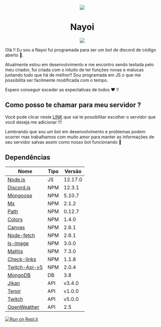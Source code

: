 <p align="center">
<img src="https://github.com/Zaetic/Nayoi/blob/master/images/nayoi/nayoiGit.png?raw=true">
</p>
<h1 align="center">Nayoi</h1>
<p align="center">
<a href="http://nayoi.com"><img src="https://img.shields.io/static/v1?label=Site&message=Nayoi&color=ff69b4"></a>
</p>

Olá !! Eu sou a Nayoi fui programada para ser um bot de discord de código aberto 📖.

Atualmente estou em desenvolvimento e me encontro sendo testada pelo meu criador, fui criada com o intuito de ter funções novas e malucas juntando tudo que há de melhor!! Sou programada em JS o que me possibilita ser facilmente modificada com o tempo.

Espero conseguir exceder as expectativas de todos ❤ !!

## Como posso te chamar para meu servidor ?

Você pode clicar neste [LINK](https://discordapp.com/oauth2/authorize?client_id=561319501317144576&scope=bot&permissions=8) que vai te possibilitar escolher o servidor que você deseja me adicionar !!!

Lembrando que sou um bot em desenvolvimento e problemas podem ocorrer mas trabalhamos com muito amor para manter as informações de seu servidor salvas assim como nosso bot funcionando 💜

## Dependências

| Nome  | Tipo | Versão |
| ------------- | ------------- | ------------- |
| [Node.js](https://nodejs.org/en/) | JS  |12.17.0|
| [Discord.js](https://discord.js.org/) | NPM  |12.3.1|
| [Mongoose](https://www.npmjs.com/package/mongoose) | NPM  |5.10.7|
| [Ms](https://www.npmjs.com/package/ms) | NPM  |2.1.2|
| [Path](https://www.npmjs.com/package/path) | NPM  |0.12.7|
| [Colors](https://www.npmjs.com/package/colors) | NPM  |1.4.0|
| [Canvas](https://www.npmjs.com/package/canvas) | NPM  |2.6.1|
| [Node-fetch](https://www.npmjs.com/package/node-fetch) | NPM  |2.6.1|
| [Is-image](https://www.npmjs.com/package/is-image) | NPM  |3.0.0|
| [Mathjs](https://www.npmjs.com/package/mathjs) | NPM  |7.3.0|
| [Check-links](https://www.npmjs.com/package/check-links) | NPM  |1.1.8|
| [Twitch-Api-v5](https://www.npmjs.com/package/twitch-api-v5) | NPM  |2.0.4|
| [MongoDB](https://www.mongodb.com/) | DB  |3.8|
| [Jikan](https://jikan.moe/) | API  |v3.4.0|
| [Tenor](https://tenor.com/gifapi) | API  |v1.0.0|
| [Twitch](https://dev.twitch.tv/) | API  |v5.0.0|
| [OpenWeather](https://openweathermap.org/api) | API  |2.5|

[![Run on Repl.it](https://repl.it/badge/github/Zaetic/Nayoi)](https://repl.it/github/Zaetic/Nayoi)